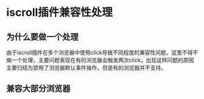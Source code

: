 # iscroll插件兼容性处理
## 为什么要做一个处理
由于iscroll插件在多个浏览器中使用click导致不同程度的兼容性问题，这里不得不做一个处理，主要问题表现在有的浏览器会触发两次click，出现这样问题的原因主要归结为禁用了浏览器默认事件操作，但是有的浏览器并不支持。
## 兼容大部分浏览器